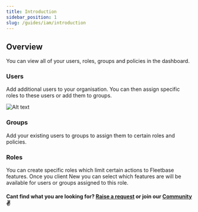 ```yaml
---
title: Introduction
sidebar_position: 1
slug: /guides/iam/introduction
---
```

## Overview

You can view all of your users, roles, groups and policies in the dashboard.

### Users

Add additional users to your organisation. You can then assign specific roles to these users or add them to groups.

![Alt text](image.png)

### Groups

Add your existing users to groups to assign them to certain roles and policies.

### Roles

You can create specific roles which limit certain actions to Fleetbase features. Once you client New you can select which features are will be available for users or groups assigned to this role.

#### Cant find what you are looking for? [Raise a request](https://github.com/fleetbase/docs/issues) or join our [Community](https://discord.gg/HnTqQ6zAVn) ✌️ 

